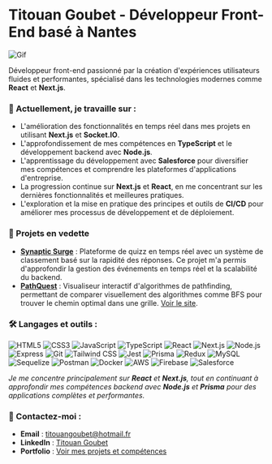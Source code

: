 # Titouan Goubet - Développeur Front-End basé à Nantes

![Gif](https://user-images.githubusercontent.com/74038190/213910845-af37a709-8995-40d6-be59-724526e3c3d7.gif)

Développeur front-end passionné par la création d'expériences utilisateurs fluides et performantes, spécialisé dans les technologies modernes comme **React** et **Next.js**.

### 🌱 Actuellement, je travaille sur :
- L'amélioration des fonctionnalités en temps réel dans mes projets en utilisant **Next.js** et **Socket.IO**.
- L'approfondissement de mes compétences en **TypeScript** et le développement backend avec **Node.js**.
- L'apprentissage du développement avec **Salesforce** pour diversifier mes compétences et comprendre les plateformes d'applications d'entreprise.
- La progression continue sur **Next.js** et **React**, en me concentrant sur les dernières fonctionnalités et meilleures pratiques.
- L'exploration et la mise en pratique des principes et outils de **CI/CD** pour améliorer mes processus de développement et de déploiement.

### 🌟 Projets en vedette

- [**Synaptic Surge**](https://github.com/Titouan-Goubet/SynapticSurge) : Plateforme de quizz en temps réel avec un système de classement basé sur la rapidité des réponses. Ce projet m'a permis d'approfondir la gestion des événements en temps réel et la scalabilité du backend.
- [**PathQuest**](https://github.com/Titouan-Goubet/PathQuest) : Visualiseur interactif d'algorithmes de pathfinding, permettant de comparer visuellement des algorithmes comme BFS pour trouver le chemin optimal dans une grille. [Voir le site](https://path-quest.vercel.app/).

### 🛠️ Langages et outils :
![HTML5](https://img.shields.io/badge/HTML5-E34F26?style=for-the-badge&logo=html5&logoColor=white)
![CSS3](https://img.shields.io/badge/CSS3-1572B6?style=for-the-badge&logo=css3&logoColor=white)
![JavaScript](https://img.shields.io/badge/JavaScript-F7DF1E?style=for-the-badge&logo=javascript&logoColor=black)
![TypeScript](https://img.shields.io/badge/TypeScript-007ACC?style=for-the-badge&logo=typescript&logoColor=white)
![React](https://img.shields.io/badge/React-20232A?style=for-the-badge&logo=react&logoColor=61DAFB)
![Next.js](https://img.shields.io/badge/Next.js-000000?style=for-the-badge&logo=nextdotjs&logoColor=white)
![Node.js](https://img.shields.io/badge/Node.js-339933?style=for-the-badge&logo=nodedotjs&logoColor=white)
![Express](https://img.shields.io/badge/Express-000000?style=for-the-badge&logo=express&logoColor=white)
![Git](https://img.shields.io/badge/Git-F05032?style=for-the-badge&logo=git&logoColor=white)
![Tailwind CSS](https://img.shields.io/badge/TailwindCSS-38B2AC?style=for-the-badge&logo=tailwind-css&logoColor=white)
![Jest](https://img.shields.io/badge/Jest-C21325?style=for-the-badge&logo=jest&logoColor=white)
![Prisma](https://img.shields.io/badge/Prisma-2D3748?style=for-the-badge&logo=prisma&logoColor=white)
![Redux](https://img.shields.io/badge/Redux-764ABC?style=for-the-badge&logo=redux&logoColor=white)
![MySQL](https://img.shields.io/badge/MySQL-4479A1?style=for-the-badge&logo=mysql&logoColor=white)
![Sequelize](https://img.shields.io/badge/Sequelize-52B0E7?style=for-the-badge&logo=sequelize&logoColor=white)
![Postman](https://img.shields.io/badge/Postman-FF6C37?style=for-the-badge&logo=postman&logoColor=white)
![Docker](https://img.shields.io/badge/Docker-2496ED?style=for-the-badge&logo=docker&logoColor=white)
![AWS](https://img.shields.io/badge/AWS-232F3E?style=for-the-badge&logo=amazon-aws&logoColor=white)
![Firebase](https://img.shields.io/badge/Firebase-FFCA28?style=for-the-badge&logo=firebase&logoColor=black)
![Salesforce](https://img.shields.io/badge/Salesforce-00A1E0?style=for-the-badge&logo=salesforce&logoColor=white)

*Je me concentre principalement sur **React** et **Next.js**, tout en continuant à approfondir mes compétences backend avec **Node.js** et **Prisma** pour des applications complètes et performantes.*

### 📣 Contactez-moi :
- **Email** : titouangoubet@hotmail.fr
- **LinkedIn** : [Titouan Goubet](https://www.linkedin.com/in/titouan-goubet-a1a3772a0/)
- **Portfolio** : [Voir mes projets et compétences](https://titouan-goubet.vercel.app/)

